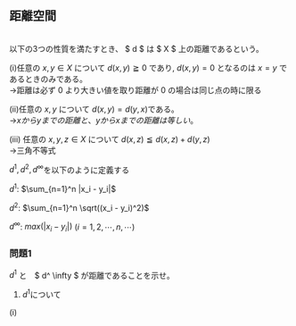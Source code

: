 











## 距離空間

<br>
以下の3つの性質を満たすとき、 $ d $ は $ X $ 上の距離であるという。<br>

(i)任意の $x,y \in X$ について $d(x,y) \geqq 0$ であり, $d(x,y) = 0$ となるのは $x=y$ であるときのみである。<br>
→距離は必ず $0$ より大きい値を取り距離が $0$ の場合は同じ点の時に限る

(ii)任意の $x,y$ について $d(x,y)=d(y,x)$である。<br>
→$xからyまでの距離と、yからxまでの距離は等しい。$

(iii) 任意の $x,y,z \in X$ について $d(x,z) \leqq d(x,z) + d(y,z)$<br>
→三角不等式


$d^1,d^2,d^ \infty$を以下のように定義する

$d^1$: $\sum_{n=1}^n |x_i - y_i|$ <br>

$d^2$: $\sum_{n=1}^n \sqrt((x_i - y_i)^2)$ <br>

$d^ \infty$: $max(|x_i - y_i|)$ ($i=1,2, \cdots,n,\cdots$)<br>

### 問題1
$d^1$ と　$ d^ \infty $ が距離であることを示せ。<br>

1. $d^1$について<br>

(i)